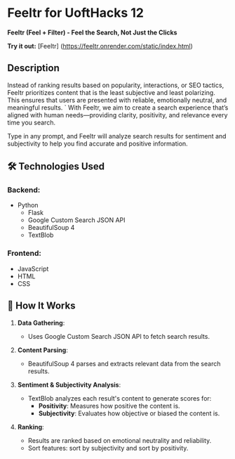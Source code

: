 # Feeltr for UoftHacks 12
**Feeltr (Feel + Filter) - Feel the Search, Not Just the Clicks**  

**Try it out:** [Feeltr] (https://feeltr.onrender.com/static/index.html)

## Description
Instead of ranking results based on popularity, interactions, or SEO tactics, Feeltr prioritizes content that is the least subjective and least polarizing. This ensures that users are presented with reliable, emotionally neutral, and meaningful results.
`
With Feeltr, we aim to create a search experience that’s aligned with human needs—providing clarity, positivity, and relevance every time you search.

Type in any prompt, and Feeltr will analyze search results for sentiment and subjectivity to help you find accurate and positive information.  
## 🛠️ Technologies Used  
### Backend:  
- Python  
  - Flask  
  - Google Custom Search JSON API  
  - BeautifulSoup 4  
  - TextBlob  

### Frontend:  
- JavaScript  
- HTML  
- CSS

## 🚀 How It Works  
1. **Data Gathering**:  
   - Uses Google Custom Search JSON API to fetch search results.  

2. **Content Parsing**:  
   - BeautifulSoup 4 parses and extracts relevant data from the search results.  

3. **Sentiment & Subjectivity Analysis**:  
   - TextBlob analyzes each result's content to generate scores for:  
     - **Positivity**: Measures how positive the content is.  
     - **Subjectivity**: Evaluates how objective or biased the content is.  

4. **Ranking**:  
   - Results are ranked based on emotional neutrality and reliability.
   - Sort features: sort by subjectivity and sort by positivity.  
